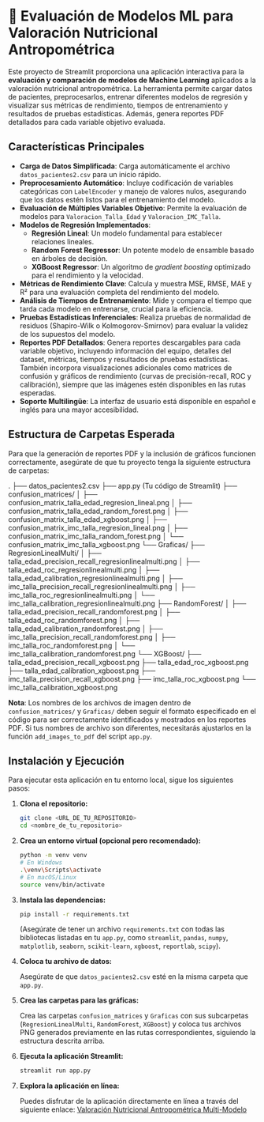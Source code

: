 # 🧬 Evaluación de Modelos ML para Valoración Nutricional Antropométrica

Este proyecto de Streamlit proporciona una aplicación interactiva para la **evaluación y comparación de modelos de Machine Learning** aplicados a la valoración nutricional antropométrica. La herramienta permite cargar datos de pacientes, preprocesarlos, entrenar diferentes modelos de regresión y visualizar sus métricas de rendimiento, tiempos de entrenamiento y resultados de pruebas estadísticas. Además, genera reportes PDF detallados para cada variable objetivo evaluada.

## Características Principales

* **Carga de Datos Simplificada**: Carga automáticamente el archivo `datos_pacientes2.csv` para un inicio rápido.
* **Preprocesamiento Automático**: Incluye codificación de variables categóricas con `LabelEncoder` y manejo de valores nulos, asegurando que los datos estén listos para el entrenamiento del modelo.
* **Evaluación de Múltiples Variables Objetivo**: Permite la evaluación de modelos para `Valoracion_Talla_Edad` y `Valoracion_IMC_Talla`.
* **Modelos de Regresión Implementados**:
    * **Regresión Lineal**: Un modelo fundamental para establecer relaciones lineales.
    * **Random Forest Regressor**: Un potente modelo de ensamble basado en árboles de decisión.
    * **XGBoost Regressor**: Un algoritmo de *gradient boosting* optimizado para el rendimiento y la velocidad.
* **Métricas de Rendimiento Clave**: Calcula y muestra MSE, RMSE, MAE y R² para una evaluación completa del rendimiento del modelo.
* **Análisis de Tiempos de Entrenamiento**: Mide y compara el tiempo que tarda cada modelo en entrenarse, crucial para la eficiencia.
* **Pruebas Estadísticas Inferenciales**: Realiza pruebas de normalidad de residuos (Shapiro-Wilk o Kolmogorov-Smirnov) para evaluar la validez de los supuestos del modelo.
* **Reportes PDF Detallados**: Genera reportes descargables para cada variable objetivo, incluyendo información del equipo, detalles del dataset, métricas, tiempos y resultados de pruebas estadísticas. También incorpora visualizaciones adicionales como matrices de confusión y gráficos de rendimiento (curvas de precisión-recall, ROC y calibración), siempre que las imágenes estén disponibles en las rutas esperadas.
* **Soporte Multilingüe**: La interfaz de usuario está disponible en español e inglés para una mayor accesibilidad.

## Estructura de Carpetas Esperada

Para que la generación de reportes PDF y la inclusión de gráficos funcionen correctamente, asegúrate de que tu proyecto tenga la siguiente estructura de carpetas:

.
├── datos_pacientes2.csv
├── app.py                  (Tu código de Streamlit)
├── confusion_matrices/
│   ├── confusion_matrix_talla_edad_regresion_lineal.png
│   ├── confusion_matrix_talla_edad_random_forest.png
│   ├── confusion_matrix_talla_edad_xgboost.png
│   ├── confusion_matrix_imc_talla_regresion_lineal.png
│   ├── confusion_matrix_imc_talla_random_forest.png
│   └── confusion_matrix_imc_talla_xgboost.png
└── Graficas/
├── RegresionLinealMulti/
│   ├── talla_edad_precision_recall_regresionlinealmulti.png
│   ├── talla_edad_roc_regresionlinealmulti.png
│   ├── talla_edad_calibration_regresionlinealmulti.png
│   ├── imc_talla_precision_recall_regresionlinealmulti.png
│   ├── imc_talla_roc_regresionlinealmulti.png
│   └── imc_talla_calibration_regresionlinealmulti.png
├── RandomForest/
│   ├── talla_edad_precision_recall_randomforest.png
│   ├── talla_edad_roc_randomforest.png
│   ├── talla_edad_calibration_randomforest.png
│   ├── imc_talla_precision_recall_randomforest.png
│   ├── imc_talla_roc_randomforest.png
│   └── imc_talla_calibration_randomforest.png
└── XGBoost/
├── talla_edad_precision_recall_xgboost.png
├── talla_edad_roc_xgboost.png
├── talla_edad_calibration_xgboost.png
├── imc_talla_precision_recall_xgboost.png
├── imc_talla_roc_xgboost.png
└── imc_talla_calibration_xgboost.png

**Nota**: Los nombres de los archivos de imagen dentro de `confusion_matrices/` y `Graficas/` deben seguir el formato especificado en el código para ser correctamente identificados y mostrados en los reportes PDF. Si tus nombres de archivo son diferentes, necesitarás ajustarlos en la función `add_images_to_pdf` del script `app.py`.

## Instalación y Ejecución

Para ejecutar esta aplicación en tu entorno local, sigue los siguientes pasos:

1.  **Clona el repositorio:**

    ```bash
    git clone <URL_DE_TU_REPOSITORIO>
    cd <nombre_de_tu_repositorio>
    ```

2.  **Crea un entorno virtual (opcional pero recomendado):**

    ```bash
    python -m venv venv
    # En Windows
    .\venv\Scripts\activate
    # En macOS/Linux
    source venv/bin/activate
    ```

3.  **Instala las dependencias:**

    ```bash
    pip install -r requirements.txt
    ```

    (Asegúrate de tener un archivo `requirements.txt` con todas las bibliotecas listadas en tu `app.py`, como `streamlit`, `pandas`, `numpy`, `matplotlib`, `seaborn`, `scikit-learn`, `xgboost`, `reportlab`, `scipy`).

4.  **Coloca tu archivo de datos:**

    Asegúrate de que `datos_pacientes2.csv` esté en la misma carpeta que `app.py`.

5.  **Crea las carpetas para las gráficas:**

    Crea las carpetas `confusion_matrices` y `Graficas` con sus subcarpetas (`RegresionLinealMulti`, `RandomForest`, `XGBoost`) y coloca tus archivos PNG generados previamente en las rutas correspondientes, siguiendo la estructura descrita arriba.

6.  **Ejecuta la aplicación Streamlit:**

    ```bash
    streamlit run app.py
    ```
7.  **Explora la aplicación en línea:**

    Puedes disfrutar de la aplicación directamente en línea a través del siguiente enlace: [Valoración Nutricional Antropométrica Multi-Modelo](https://appevaluacion.streamlit.app/)
